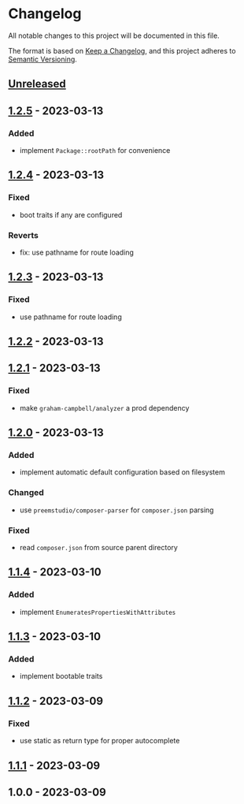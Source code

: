 # Changelog

All notable changes to this project will be documented in this file.

The format is based on [Keep a Changelog](https://keepachangelog.com/en/1.0.0/),
and this project adheres to [Semantic Versioning](https://semver.org/spec/v2.0.0.html).

## [Unreleased]


## [1.2.5] - 2023-03-13
### Added
- implement `Package::rootPath` for convenience


## [1.2.4] - 2023-03-13
### Fixed
- boot traits if any are configured

### Reverts
- fix: use pathname for route loading


## [1.2.3] - 2023-03-13
### Fixed
- use pathname for route loading


## [1.2.2] - 2023-03-13

## [1.2.1] - 2023-03-13
### Fixed
- make `graham-campbell/analyzer` a prod dependency


## [1.2.0] - 2023-03-13
### Added
- implement automatic default configuration based on filesystem

### Changed
- use `preemstudio/composer-parser` for `composer.json` parsing

### Fixed
- read `composer.json` from source parent directory


## [1.1.4] - 2023-03-10
### Added
- implement `EnumeratesPropertiesWithAttributes`


## [1.1.3] - 2023-03-10
### Added
- implement bootable traits


## [1.1.2] - 2023-03-09
### Fixed
- use static as return type for proper autocomplete


## [1.1.1] - 2023-03-09

## 1.0.0 - 2023-03-09

[Unreleased]: https://github.com/PreemStudio/laravel-jetpack/compare/1.2.5...HEAD
[1.2.5]: https://github.com/PreemStudio/laravel-jetpack/compare/1.2.4...1.2.5
[1.2.4]: https://github.com/PreemStudio/laravel-jetpack/compare/1.2.3...1.2.4
[1.2.3]: https://github.com/PreemStudio/laravel-jetpack/compare/1.2.2...1.2.3
[1.2.2]: https://github.com/PreemStudio/laravel-jetpack/compare/1.2.1...1.2.2
[1.2.1]: https://github.com/PreemStudio/laravel-jetpack/compare/1.2.0...1.2.1
[1.2.0]: https://github.com/PreemStudio/laravel-jetpack/compare/1.1.4...1.2.0
[1.1.4]: https://github.com/PreemStudio/laravel-jetpack/compare/1.1.3...1.1.4
[1.1.3]: https://github.com/PreemStudio/laravel-jetpack/compare/1.1.2...1.1.3
[1.1.2]: https://github.com/PreemStudio/laravel-jetpack/compare/1.1.1...1.1.2
[1.1.1]: https://github.com/PreemStudio/laravel-jetpack/compare/1.0.0...1.1.1
